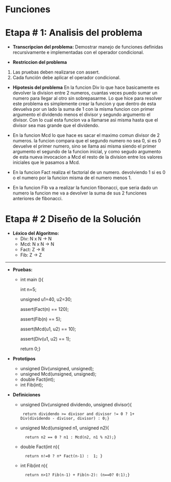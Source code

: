 <!--HEAD -->
# Funciones
# Etapa # 1: Analisis del problema

- **Transcripcion del problema:** Demostrar manejo de funciones definidas recursivamente e implementadas
con el operador condicional.

- **Restriccion del problema**
 1. Las pruebas deben realizarse con assert.
 2. Cada función debe aplicar el operador condicional.


- **Hipotesis del problema**
En la funcion Div lo que hace basicamente es devolver la division entre 2 numeros, cuantas veces puedo sumar un numero para llegar al otro sin sobrepasarme. Lo que hice para resolver este problema es simplemente crear la funcion y que dentro de esta devuelva por un lado la suma de 1 con la misma funcion con primer argumento el dividendo menos el divisor y segundo argumento el divisor. Con lo cual esta funcion va a llamarse asi misma hasta que el divisor sea mas grande que el dividendo.

- En la funcion Mcd lo que hace es sacar el maximo comun divisor de 2 numeros. la funcion compara que el segundo numero no sea 0, si es 0 devuelve el primer numero, sino se llama asi misma siendo el primer argumento el segundo de la funcion inicial, y como segudo argumento de esta nueva invocacion a Mcd el resto de la division entre los valores iniciales que le pasamos a Mcd.

- En la funcion Fact realiza el factorial de un numero. devolviendo 1 si es 0 o el numero por la funcion misma de el numero menos 1.

- En la funcion Fib va a realizar la funcion fibonacci, que seria dado un numero la funcion me va a devolver la suma de sus 2 funciones anteriores de fibonacci.
<!-- 
- **Modelo IPO**
![Imagen de modelo IPO](https://user-images.githubusercontent.com/48501354/87234896-dfd00f80-c3ab-11ea-8d90-c0f7b918c764.jpg "Modelo IPO")
-->

# Etapa # 2 Diseño de la Solución
* **Léxico del Algoritmo:**
    * Div: N x N -> N
    * Mcd: N x N -> N
    * Fact: Z -> R
    * Fib: Z -> Z  
      
----------------------------------
* **Pruebas:**
    * int main (){
        
        int n=5;
        
        unsigned u1=40, u2=30;
        
        assert(Fact(n) == 120);
        
        assert(Fib(n) == 5);
        
        assert(Mcd(u1, u2) == 10);
        
        assert(Div(u1, u2) == 1);
        
        return 0;}

* **Prototipos**
    * unsigned Div(unsigned, unsigned);
    * unsigned Mcd(unsigned, unsigned);
    * double Fact(int);			
    * int Fib(int);


* **Definiciones**
    *  unsigned Div(unsigned dividendo, unsigned divisor){

	        return dividendo >= divisor and divisor != 0 ? 1+ Div(dividendo - divisor, divisor) : 0;}


    * unsigned Mcd(unsigned n1, unsigned n2){
	    
            return n2 == 0 ? n1 : Mcd(n2, n1 % n2);}

    * double Fact(int n){
	        
            return n!=0 ? n* Fact(n-1) :  1; }

    * int Fib(int n){
	        
            return n>1? Fib(n-1) + Fib(n-2): (n==0? 0:1);}